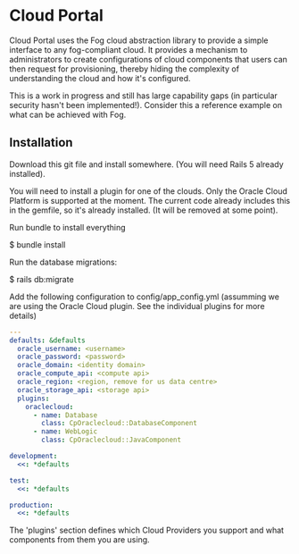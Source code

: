 # Cloud Portal

Cloud Portal uses the Fog cloud abstraction library to provide a simple interface to any fog-compliant cloud. It provides a mechanism to administrators to create configurations of cloud components that users can then request for provisioning, thereby hiding the complexity of understanding the cloud and how it's configured. 

This is a work in progress and still has large capability gaps (in particular security hasn't been implemented!). Consider this a reference example on what can be achieved with Fog. 

## Installation

Download this git file and install somewhere. (You will need Rails 5 already installed). 

You will need to install a plugin for one of the clouds. Only the Oracle Cloud Platform is supported at the moment. The current code already includes this in the gemfile, so it's already installed. (It will be removed at some point). 

Run bundle to install everything

  $ bundle install

Run the database migrations:

  $ rails db:migrate
  
Add the following configuration to config/app_config.yml (assumming we are using the Oracle Cloud plugin. See the individual plugins for more details)
```yaml
---
defaults: &defaults
  oracle_username: <username>
  oracle_password: <password>
  oracle_domain: <identity domain>
  oracle_compute_api: <compute api>
  oracle_region: <region, remove for us data centre>
  oracle_storage_api: <storage api>
  plugins: 
    oraclecloud: 
      - name: Database
        class: CpOraclecloud::DatabaseComponent
      - name: WebLogic
        class: CpOraclecloud::JavaComponent

development:
  <<: *defaults

test:
  <<: *defaults

production:
  <<: *defaults


```

The 'plugins' section defines which Cloud Providers you support and what components from them you are using. 
